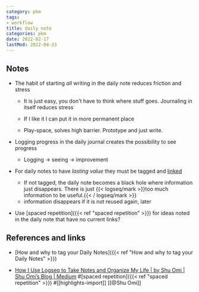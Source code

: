 ```yaml
---
category: pkm
tags:
- workflow
title: daily note
categories: pkm
date: 2022-02-17
lastMod: 2022-04-23
---
```

## Notes

  + The habit of starting _all_ writing in the daily note reduces friction and stress

    + It is just easy, you don't have to think where stuff goes. Journaling in itself reduces stress

    + If I like it I can put it in more permanent place

    + Play-space, solves high barrier. Prototype and just write.

  + Logging progress in the daily journal creates the possibility to see progress

    + Logging -> seeing -> improvement

  + For daily notes to have _lasting value_ they must be tagged and [linked]([[linking]])

    + If not tagged, the daily note becomes a black hole where information just disappears. There is just {{< logseq/mark >}}too much information to be useful.{{< / logseq/mark >}}
    + information disappears if it is not reused again, later

  + Use [spaced repetition]({{< ref "spaced repetition" >}}) for ideas noted in the daily note that have no current links?

## References and links

  + [How and why to tag your Daily Notes]({{< ref "How and why to tag your Daily Notes" >}})

  + [How I Use Logseq to Take Notes and Organize My Life | by Shu Omi | Shu Omi’s Blog | Medium](https://medium.com/my-learning-journal/how-i-use-logseq-to-take-notes-and-organize-my-life-3669a75eb224) #[spaced repetition]({{< ref "spaced repetition" >}}) #[[highlights-import]] [[@Shu Omi]]
